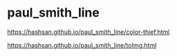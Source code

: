# paul_smith_line

https://hashsan.github.io/paul_smith_line/color-thief.html

https://hashsan.github.io/paul_smith_line/toImg.html
